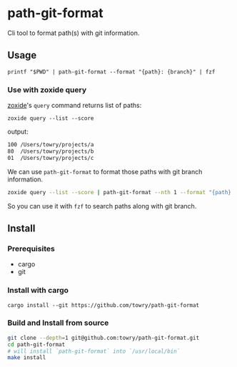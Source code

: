 # path-git-format

Cli tool to format path(s) with git information.

## Usage

```
printf "$PWD" | path-git-format --format "{path}: {branch}" | fzf
```

### Use with zoxide query

[zoxide](https://github.com/ajeetdsouza/zoxide)'s `query` command returns list of paths:

```
zoxide query --list --score
```

output:

```txt
100 /Users/towry/projects/a
80  /Users/towry/projects/b
01  /Users/towry/projects/c
```

We can use `path-git-format` to format those paths with git branch information.

```bash
zoxide query --list --score | path-git-format --nth 1 --format "{path}: {branch}" | fzf
```

So you can use it with `fzf` to search paths along with git branch.

## Install

### Prerequisites

- cargo
- git

### Install with cargo

```
cargo install --git https://github.com/towry/path-git-format
```

### Build and Install from source

```bash
git clone --depth=1 git@github.com:towry/path-git-format.git
cd path-git-format
# will install `path-git-format` into `/usr/local/bin`
make install
```
